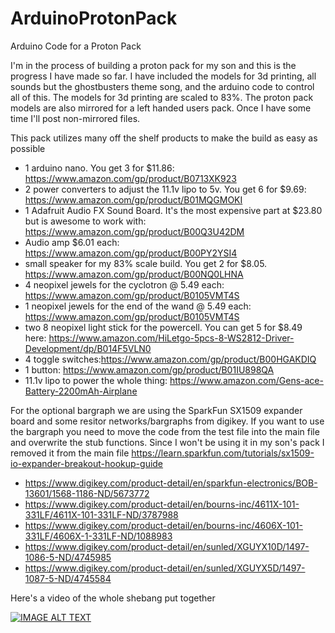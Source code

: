 # ArduinoProtonPack
Arduino Code for a Proton Pack

I'm in the process of building a proton pack for my son and this is the progress I have made so far. I have included the models for 3d printing, all sounds but the ghostbusters theme song, and the arduino code to control all of this. The models for 3d printing are scaled to 83%. The proton pack models are also mirrored for a left handed users pack. Once I have some time I'll post non-mirrored files. 

This pack utilizes many off the shelf products to make the build as easy as possible

* 1 arduino nano. You get 3 for $11.86: https://www.amazon.com/gp/product/B0713XK923
* 2 power converters to adjust the 11.1v lipo to 5v. You get 6 for $9.69: https://www.amazon.com/gp/product/B01MQGMOKI
* 1 Adafruit Audio FX Sound Board. It's the most expensive part at $23.80 but is awesome to work with: https://www.amazon.com/gp/product/B00Q3U42DM
* Audio amp $6.01 each: https://www.amazon.com/gp/product/B00PY2YSI4
* small speaker for my 83% scale build. You get 2 for $8.05. https://www.amazon.com/gp/product/B00NQ0LHNA
* 4 neopixel jewels for the cyclotron @ 5.49 each: https://www.amazon.com/gp/product/B0105VMT4S
* 1 neopixel jewels for the end of the wand @ 5.49 each: https://www.amazon.com/gp/product/B0105VMT4S
* two 8 neopixel light stick for the powercell. You can get 5 for $8.49 here: https://www.amazon.com/HiLetgo-5pcs-8-WS2812-Driver-Development/dp/B014F5VLN0
* 4 toggle switches:https://www.amazon.com/gp/product/B00HGAKDIQ
* 1 button:  https://www.amazon.com/gp/product/B01IU898QA
* 11.1v lipo to power the whole thing: https://www.amazon.com/Gens-ace-Battery-2200mAh-Airplane

For the optional bargraph we are using the SparkFun SX1509 expander board and some resitor networks/bargraphs from digikey. If you want to use the bargraph you need to move the code from the test file into the main file and overwrite the stub functions. Since I won't be using it in my son's pack I removed it from the main file 
https://learn.sparkfun.com/tutorials/sx1509-io-expander-breakout-hookup-guide

* https://www.digikey.com/product-detail/en/sparkfun-electronics/BOB-13601/1568-1186-ND/5673772
* https://www.digikey.com/product-detail/en/bourns-inc/4611X-101-331LF/4611X-101-331LF-ND/3787988
* https://www.digikey.com/product-detail/en/bourns-inc/4606X-101-331LF/4606X-1-331LF-ND/1088983
* https://www.digikey.com/product-detail/en/sunled/XGUYX10D/1497-1086-5-ND/4745985
* https://www.digikey.com/product-detail/en/sunled/XGUYX5D/1497-1087-5-ND/4745584

Here's a video of the whole shebang put together

[![IMAGE ALT TEXT](http://img.youtube.com/vi/5uZfKI9YPHc/0.jpg)](http://www.youtube.com/watch?v=5uZfKI9YPHc "Ghostbusters Arduino Proton Pack Update")
